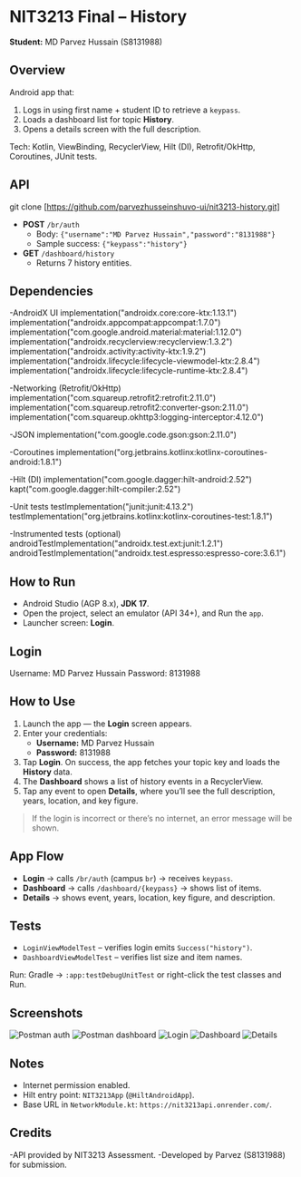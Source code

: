 # NIT3213 Final – History
**Student:** MD Parvez Hussain (S8131988)

## Overview
Android app that:
1) Logs in using first name + student ID to retrieve a `keypass`.
2) Loads a dashboard list for topic **History**.
3) Opens a details screen with the full description.

Tech: Kotlin, ViewBinding, RecyclerView, Hilt (DI), Retrofit/OkHttp, Coroutines, JUnit tests.

## API
git clone [https://github.com/parvezhusseinshuvo-ui/nit3213-history.git]
- **POST** `/br/auth`
  - Body: `{"username":"MD Parvez Hussain","password":"8131988"}`
  - Sample success: `{"keypass":"history"}`
- **GET** `/dashboard/history`
  - Returns 7 history entities.

## Dependencies
-AndroidX UI
implementation("androidx.core:core-ktx:1.13.1")
implementation("androidx.appcompat:appcompat:1.7.0")
implementation("com.google.android.material:material:1.12.0")
implementation("androidx.recyclerview:recyclerview:1.3.2")
implementation("androidx.activity:activity-ktx:1.9.2")
implementation("androidx.lifecycle:lifecycle-viewmodel-ktx:2.8.4")
implementation("androidx.lifecycle:lifecycle-runtime-ktx:2.8.4")

-Networking (Retrofit/OkHttp)
implementation("com.squareup.retrofit2:retrofit:2.11.0")
implementation("com.squareup.retrofit2:converter-gson:2.11.0")
implementation("com.squareup.okhttp3:logging-interceptor:4.12.0")

-JSON
implementation("com.google.code.gson:gson:2.11.0")

-Coroutines
implementation("org.jetbrains.kotlinx:kotlinx-coroutines-android:1.8.1")

-Hilt (DI)
implementation("com.google.dagger:hilt-android:2.52")
kapt("com.google.dagger:hilt-compiler:2.52")

-Unit tests
testImplementation("junit:junit:4.13.2")
testImplementation("org.jetbrains.kotlinx:kotlinx-coroutines-test:1.8.1")

-Instrumented tests (optional)
androidTestImplementation("androidx.test.ext:junit:1.2.1")
androidTestImplementation("androidx.test.espresso:espresso-core:3.6.1")


## How to Run
- Android Studio (AGP 8.x), **JDK 17**.
- Open the project, select an emulator (API 34+), and Run the `app`.
- Launcher screen: **Login**.

## Login
Username: MD Parvez Hussain 
Password: 8131988

## How to Use
1. Launch the app — the **Login** screen appears.
2. Enter your credentials:
   - **Username:** MD Parvez Hussain
   - **Password:** 8131988
3. Tap **Login**. On success, the app fetches your topic key and loads the **History** data.
4. The **Dashboard** shows a list of history events in a RecyclerView.
5. Tap any event to open **Details**, where you’ll see the full description, years, location, and key figure.
> If the login is incorrect or there’s no internet, an error message will be shown.

## App Flow
- **Login** → calls `/br/auth` (campus `br`) → receives `keypass`.
- **Dashboard** → calls `/dashboard/{keypass}` → shows list of items.
- **Details** → shows event, years, location, key figure, and description.

## Tests
- `LoginViewModelTest` – verifies login emits `Success("history")`.
- `DashboardViewModelTest` – verifies list size and item names.

Run: Gradle → `:app:testDebugUnitTest` or right-click the test classes and Run.

## Screenshots
![Postman auth](screenshots/postman_auth.png)
![Postman dashboard](screenshots/postman_dashboard.png)
![Login](screenshots/app_login.png)
![Dashboard](screenshots/app_dashboard.png)
![Details](screenshots/app_details.png)

## Notes
- Internet permission enabled.
- Hilt entry point: `NIT3213App` (`@HiltAndroidApp`).
- Base URL in `NetworkModule.kt`: `https://nit3213api.onrender.com/`.

## Credits
-API provided by NIT3213 Assessment.
-Developed by Parvez (S8131988) for submission.
